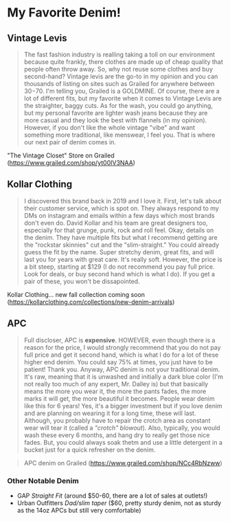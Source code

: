 My Favorite Denim!
==================
## Vintage Levis
> The fast fashion industry is realling taking a toll on our environment because quite frankly, there clothes are made up of cheap quality that people often throw away. So, why not reuse some clothes and buy second-hand? Vintage levis are the go-to in my opinion and you can thousands of listing on sites such as Grailed for anywhere between $30-$70. I'm telling you, Grailed is a GOLDMINE. Of course, there are a lot of different fits, but my favorite when it comes to Vintage Levis are the straighter, baggy cuts. As for the wash, you could go anything, but my personal favorite are lighter wash jeans because they are more casual and they look the best with flannels (in my opinion). However, if you don't like the whole vintage "vibe" and want something more traditional, like menswear, I feel you. That is where our next pair of denim comes in. 

"The Vintage Closet" Store on Grailed (https://www.grailed.com/shop/yt00IV3NAA)
## Kollar Clothing
> I discovered this brand back in 2019 and I love it. First, let's talk about their customer service, which is spot on. They always respond to my DMs on instagram and emails within a few days which most brands don't even do. David Kollar and his team are great designers too, especially for that grunge, punk, rock and roll feel. Okay, details on the denim. They have multiple fits but what I recommend getting are the "rockstar skinnies" cut and the "slim-straight." You could already guess the fit by the name. Super stretchy denim, great fits, and will last you for years with great care. It's really soft. However, the price is a bit steep, starting at $129 (I do not recommend you pay full price. Look for deals, or buy second hand which is what I do). If you get a pair of these, you won't be dissapointed. 

Kollar Clothing... new fall collection coming soon (https://kollarclothing.com/collections/new-denim-arrivals)
## APC
> Full discloser, APC is **expensive**. HOWEVER, even though there is a reason for the price, I would strongly recommend that you do not pay full price and get it second hand, which is what I do for a lot of these higher end denim. You could say 75% at times, you just have to be patient! Thank you. Anyway, APC denim is not your traditional denim. It's raw, meaning that it is unwashed and initially a dark blue color (I'm not really too much of any expert, Mr. Dalley is) but that basically means the more you wear it, the more the pants fades, the more marks it will get, the more beautiful it becomes. People wear denim like this for 6 years! Yes, it's a bigger investment but if you love denim and are planning on wearing it for a long time, these will last. Although, you probably have to repair the crotch area as constant wear will tear it (called a *"crotch" blowout*). Also, typically, you would wash these every 6 months, and hang dry to really get those nice fades. But, you could always soak thetm and use a little detergent in a bucket just for a quick refresher on the denim. 

> APC denim on Grailed (https://www.grailed.com/shop/NCc4RbNzww)
### Other Notable Denim 
* GAP *Straight Fit* (around $50-60, there are a lot of sales at outlets!)
*  Urban Outfitters *Dad/slim taper* ($60, pretty sturdy denim, not as sturdy as the 14oz APCs but still very comfortable) 
